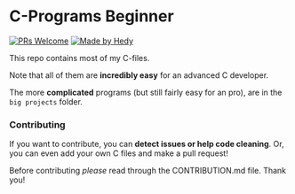 # C-Programs Beginner
[![PRs Welcome](https://img.shields.io/badge/PRs-welcome-brightgreen.svg?style=flat-square)](http://makeapullrequest.com)  [![Made by Hedy](https://img.shields.io/badge/Made%20by-Hedy-green)](https://github.com/hedyhyry)

This repo contains most of my C-files.

Note that all of them are **incredibly easy** for an advanced C developer.

The more **complicated** programs (but still fairly easy for an pro), are in the `big projects` folder.

### Contributing
If you want to contribute, you can **detect issues or help code cleaning**.
Or, you can even add your own C files and make a pull request!

Before contributing *please* read through the CONTRIBUTION.md file. Thank you!
